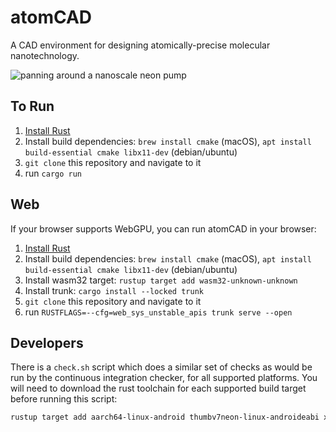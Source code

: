# atomCAD

A CAD environment for designing atomically-precise molecular nanotechnology.

![panning around a nanoscale neon pump](./media/neon-pump.gif)

## To Run

1. [Install Rust](https://rustup.rs/)
2. Install build dependencies: `brew install cmake` (macOS), `apt install build-essential cmake libx11-dev` (debian/ubuntu)
3. `git clone` this repository and navigate to it
4. run `cargo run`

## Web

If your browser supports WebGPU, you can run atomCAD in your browser:

1. [Install Rust](https://rustup.rs/)
2. Install build dependencies: `brew install cmake` (macOS), `apt install build-essential cmake libx11-dev` (debian/ubuntu)
3. Install wasm32 target: `rustup target add wasm32-unknown-unknown`
4. Install trunk: `cargo install --locked trunk`
5. `git clone` this repository and navigate to it
6. run `RUSTFLAGS=--cfg=web_sys_unstable_apis trunk serve --open`

## Developers

There is a `check.sh` script which does a similar set of checks as would be
run by the continuous integration checker, for all supported platforms.  You
will need to download the rust toolchain for each supported build target
before running this script:

```bash
rustup target add aarch64-linux-android thumbv7neon-linux-androideabi x86_64-linux-android i686-linux-android aarch64-apple-ios aarch64-apple-ios-sim x86_64-apple-ios aarch64-apple-darwin x86_64-apple-darwin x86_64-unknown-linux-gnu i686-unknown-linux-gnu riscv64gc-unknown-linux-gnu aarch64-unknown-linux-gnu thumbv7neon-unknown-linux-gnueabihf powerpc64-unknown-linux-gnu powerpc64le-unknown-linux-gnu x86_64-pc-windows-msvc x86_64-pc-windows-gnu i686-pc-windows-msvc i686-pc-windows-gnu aarch64-pc-windows-msvc aarch64-pc-windows-msvc wasm32-unknown-unknown
```
